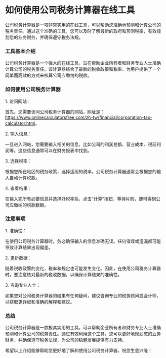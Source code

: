 如何使用公司税务计算器在线工具
===============

公司税务计算器是一项非常实用的在线工具，可以帮助您准确地预测和计算公司的税务责任。通过这个准确的工具，您可以及时了解最新的政府和预测税率，有效规划您的业务财务，并确保遵守税务法规。

### 工具基本介绍

公司税务计算器是一个强大的在线工具，旨在帮助企业所有者和财务专业人士准确计算公司的税务责任。该计算器结合了最新的税收政策和税率，为用户提供了一个简单而高效的方式来核算公司应缴纳的税款。

### 如何使用公司税务计算器

1\. 访问网站：

首先，您需要访问公司税务计算器的网站，网址是：<https://www.onlinecalculatorsfree.com/zh-tw/financial/corporation-tax-calculator.html>。

2\. 输入信息：

一旦进入网站，您需要输入相关的信息，比如公司的利润总额、营业成本、税前利润等。这些信息通常可以在财务报表中找到。

3\. 选择税率：

根据您所在地区的税务政策，选择适用的税率。公司税务计算器通常会根据您的输入自动计算税款。

4\. 查看结果：

在输入完所有必要信息并选择好税率后，点击“计算”按钮，等待片刻，便可得到公司应缴纳的税款数额。

### 注意事项

1\. 准确性：

在使用公司税务计算器时，务必确保输入的信息准确无误。任何错误或遗漏都可能导致计算结果出现偏差。

2\. 更新数据：

随着税收政策的变化，税率和规定也可能发生变化。因此，在使用公司税务计算器时，要注意核对最新的税收数据，以确保计算结果的准确性。

3\. 咨询专业人士：

如果您对公司税务计算器的结果有任何疑问，建议咨询专业的税务顾问或会计师，以获取更详细和准确的解释和建议。

### 总结

公司税务计算器是一款极其实用的工具，可以帮助企业所有者和财务专业人士准确预测和计算公司的税务责任。通过有效利用这个工具，您可以更好地规划您的业务财务，并确保遵守税务法规，为公司的稳健发展提供有力支持。

希望以上介绍能够帮助您更好地了解和使用公司税务计算器，祝您生意兴隆！